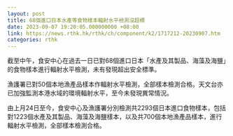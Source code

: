 ```yaml
---
layout: post
title: 68個進口日本水產等食物樣本輻射水平檢測沒超標
date: 2023-09-07 19:20:05.000000000 +08:00
link: https://news.rthk.hk/rthk/ch/component/k2/1717212-20230907.htm
categories: rthk
---
```


截至中午，食安中心在過去一日已對68個進口日本「水產及其製品、海藻及海鹽」的食物樣本進行輻射水平檢測，未有發現超出安全標準。

漁護署已對50個本地漁產品樣本作輻射水平檢測，全部樣本檢測合格。天文台亦已加強監測本港水域的環境輻射水平，至今未發現異常情況。

由上月24日至今，食安中心及漁護署分別檢測共2293個日本進口食物樣本，包括對1223個水產及其製品、海藻及海鹽樣本，以及共700個本地漁產品樣本，進行輻射水平檢測，全部樣本檢測合格。
